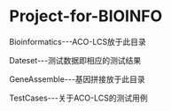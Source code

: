 # Project-for-BIOINFO
Bioinformatics---ACO-LCS放于此目录

Dateset---测试数据即相应的测试结果

GeneAssemble---基因拼接放于此目录

TestCases---关于ACO-LCS的测试用例
